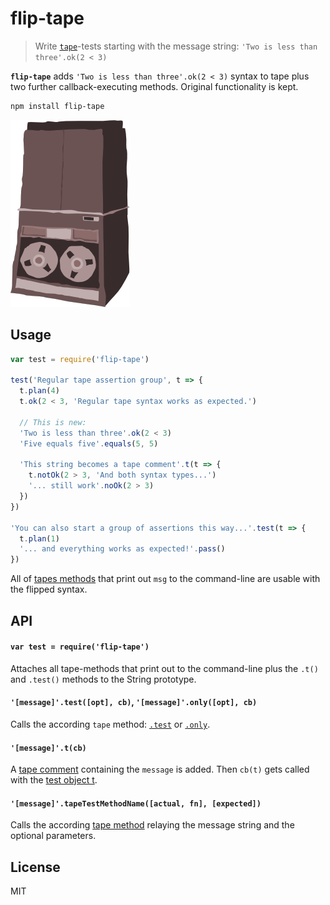 # flip-tape

> Write [`tape`](https://github.com/substack/tape)-tests starting with the message string: `'Two is less than three'.ok(2 < 3)`

**`flip-tape`** adds `'Two is less than three'.ok(2 < 3)` syntax to tape plus two further callback-executing methods. Original functionality is kept.

```bash
npm install flip-tape
```

![flipped tape machine](vendor/flipped-tape.png)

## Usage

```js
var test = require('flip-tape')

test('Regular tape assertion group', t => {
  t.plan(4)
  t.ok(2 < 3, 'Regular tape syntax works as expected.')

  // This is new:
  'Two is less than three'.ok(2 < 3)
  'Five equals five'.equals(5, 5)

  'This string becomes a tape comment'.t(t => {
    t.notOk(2 > 3, 'And both syntax types...')
    '... still work'.noOk(2 > 3)
  })
})

'You can also start a group of assertions this way...'.test(t => {
  t.plan(1)
  '... and everything works as expected!'.pass()
})
```

All of [tapes methods](https://github.com/substack/tape#methods) that print out `msg` to the command-line are usable with the flipped syntax.

## API

#### `var test = require('flip-tape')`

Attaches all tape-methods that print out to the command-line plus the `.t()` and `.test()` methods to the String prototype.

#### `'[message]'.test([opt], cb)`, `'[message]'.only([opt], cb)`

Calls the according `tape` method: [`.test`](https://github.com/substack/tape#ttestname-opts-cb) or [`.only`](https://github.com/substack/tape#testonlyname-cb).

#### `'[message]'.t(cb)`

A [tape comment](https://github.com/substack/tape#tcommentmessage) containing the `message` is added. Then `cb(t)` gets called with the [test object t](https://github.com/substack/tape#tplann).

#### `'[message]'.tapeTestMethodName([actual, fn], [expected])`

Calls the according [tape method](https://github.com/substack/tape#methods) relaying the message string and the optional parameters.

## License

MIT
